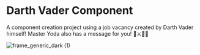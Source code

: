 # Darth Vader Component 

A component creation project using a job vacancy created by Darth Vader himself!
Master Yoda also has a message for you! 🌌⚔️🤖🚀

![frame_generic_dark (1)](https://github.com/luanasa/darth-vader-component/assets/38231334/5ad706d9-6220-4e3f-a70f-8f5e45bddb3c)
